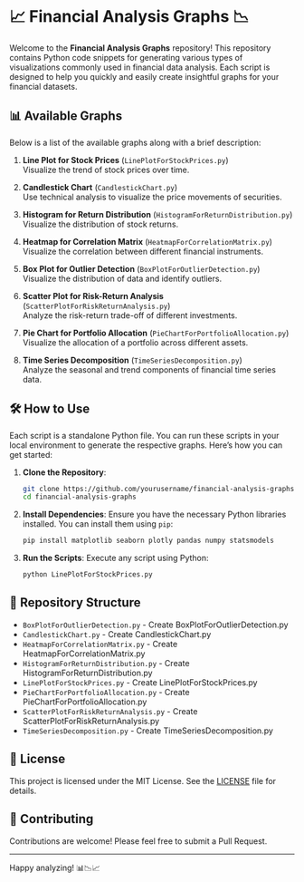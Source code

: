 # 📈 Financial Analysis Graphs 📉

Welcome to the **Financial Analysis Graphs** repository! This repository contains Python code snippets for generating various types of visualizations commonly used in financial data analysis. Each script is designed to help you quickly and easily create insightful graphs for your financial datasets.

## 📊 Available Graphs

Below is a list of the available graphs along with a brief description:

1. **Line Plot for Stock Prices** (`LinePlotForStockPrices.py`)  
   Visualize the trend of stock prices over time.
   
2. **Candlestick Chart** (`CandlestickChart.py`)  
   Use technical analysis to visualize the price movements of securities.
   
3. **Histogram for Return Distribution** (`HistogramForReturnDistribution.py`)  
   Visualize the distribution of stock returns.
   
4. **Heatmap for Correlation Matrix** (`HeatmapForCorrelationMatrix.py`)  
   Visualize the correlation between different financial instruments.
   
5. **Box Plot for Outlier Detection** (`BoxPlotForOutlierDetection.py`)  
   Visualize the distribution of data and identify outliers.
   
6. **Scatter Plot for Risk-Return Analysis** (`ScatterPlotForRiskReturnAnalysis.py`)  
   Analyze the risk-return trade-off of different investments.
   
7. **Pie Chart for Portfolio Allocation** (`PieChartForPortfolioAllocation.py`)  
   Visualize the allocation of a portfolio across different assets.
   
8. **Time Series Decomposition** (`TimeSeriesDecomposition.py`)  
   Analyze the seasonal and trend components of financial time series data.

## 🛠 How to Use

Each script is a standalone Python file. You can run these scripts in your local environment to generate the respective graphs. Here’s how you can get started:

1. **Clone the Repository**:
    ```bash
    git clone https://github.com/yourusername/financial-analysis-graphs.git
    cd financial-analysis-graphs
    ```

2. **Install Dependencies**:
    Ensure you have the necessary Python libraries installed. You can install them using `pip`:
    ```bash
    pip install matplotlib seaborn plotly pandas numpy statsmodels
    ```

3. **Run the Scripts**:
    Execute any script using Python:
    ```bash
    python LinePlotForStockPrices.py
    ```

## 📁 Repository Structure

- `BoxPlotForOutlierDetection.py` - Create BoxPlotForOutlierDetection.py
- `CandlestickChart.py` - Create CandlestickChart.py
- `HeatmapForCorrelationMatrix.py` - Create HeatmapForCorrelationMatrix.py
- `HistogramForReturnDistribution.py` - Create HistogramForReturnDistribution.py
- `LinePlotForStockPrices.py` - Create LinePlotForStockPrices.py
- `PieChartForPortfolioAllocation.py` - Create PieChartForPortfolioAllocation.py
- `ScatterPlotForRiskReturnAnalysis.py` - Create ScatterPlotForRiskReturnAnalysis.py
- `TimeSeriesDecomposition.py` - Create TimeSeriesDecomposition.py

## 📜 License

This project is licensed under the MIT License. See the [LICENSE](LICENSE) file for details.

## 🤝 Contributing

Contributions are welcome! Please feel free to submit a Pull Request.

---

Happy analyzing! 📊📉📈
